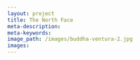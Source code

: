 ```yaml
---
layout: project
title: The North Face
meta-description:
meta-keywords:
image_path: /images/buddha-ventura-2.jpg
images:
---
```

